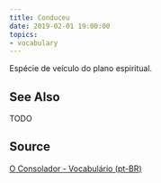 ```yaml
---
title: Conduceu
date: 2019-02-01 19:00:00
topics:
- vocabulary
---
```


Espécie de veículo do plano espiritual.

## See Also
TODO

## Source
[O Consolador - Vocabulário (pt-BR)](http://www.oconsolador.com.br/linkfixo/vocabulario/principal.html)


